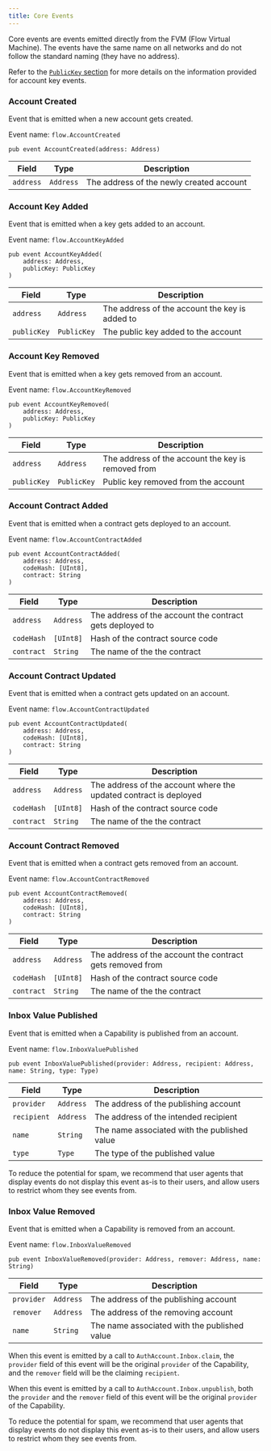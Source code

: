 ```yaml
---
title: Core Events
---
```


Core events are events emitted directly from the FVM (Flow Virtual Machine).
The events have the same name on all networks and do not follow the standard naming (they have no address).

Refer to the [`PublicKey` section](crypto#publickey) for more details on the information provided for account key events.

### Account Created

Event that is emitted when a new account gets created.

Event name: `flow.AccountCreated`


```cadence
pub event AccountCreated(address: Address)
```

| Field             | Type      | Description                              |
| ----------------- | --------- | ---------------------------------------- |
| `address`         | `Address` | The address of the newly created account |


### Account Key Added

Event that is emitted when a key gets added to an account.

Event name: `flow.AccountKeyAdded`

```cadence
pub event AccountKeyAdded(
    address: Address,
    publicKey: PublicKey
)
```

| Field         | Type        | Description                                     |
| ------------- | ----------- | ----------------------------------------------- |
| `address`     | `Address`   | The address of the account the key is added to  |
| `publicKey`   | `PublicKey` | The public key added to the account             |


### Account Key Removed

Event that is emitted when a key gets removed from an account.

Event name: `flow.AccountKeyRemoved`

```cadence
pub event AccountKeyRemoved(
    address: Address,
    publicKey: PublicKey
)
```

| Field       | Type        | Description                                         |
| ----------- | ----------- | --------------------------------------------------- |
| `address`   | `Address`   | The address of the account the key is removed from  |
| `publicKey` | `PublicKey` | Public key removed from the account                 |


### Account Contract Added

Event that is emitted when a contract gets deployed to an account.

Event name: `flow.AccountContractAdded`

```cadence
pub event AccountContractAdded(
    address: Address,
    codeHash: [UInt8],
    contract: String
)
```

| Field       | Type   | Description                                                  |
| ----------- | ------ | ------------------------------------------------------------ |
| `address`   | `Address` | The address of the account the contract gets deployed to  |
| `codeHash`  | `[UInt8]` | Hash of the contract source code                          |
| `contract`  | `String`  | The name of the the contract                              |

### Account Contract Updated

Event that is emitted when a contract gets updated on an account.

Event name: `flow.AccountContractUpdated`

```cadence
pub event AccountContractUpdated(
    address: Address,
    codeHash: [UInt8],
    contract: String
)
```

| Field       | Type      | Description                                              |
| ----------- | --------- | -------------------------------------------------------- |
| `address`   | `Address` | The address of the account where the updated contract is deployed  |
| `codeHash`  | `[UInt8]` | Hash of the contract source code                         |
| `contract`  | `String`  | The name of the the contract                             |


### Account Contract Removed

Event that is emitted when a contract gets removed from an account.

Event name: `flow.AccountContractRemoved`

```cadence
pub event AccountContractRemoved(
    address: Address,
    codeHash: [UInt8],
    contract: String
)
```

| Field       | Type      | Description                                               |
| ----------- | --------- | --------------------------------------------------------- |
| `address`   | `Address` | The address of the account the contract gets removed from |
| `codeHash`  | `[UInt8]` | Hash of the contract source code                          |
| `contract`  | `String`  | The name of the the contract                              |

### Inbox Value Published

Event that is emitted when a Capability is published from an account.

Event name: `flow.InboxValuePublished`

```cadence
pub event InboxValuePublished(provider: Address, recipient: Address, name: String, type: Type) 
```

| Field             | Type      | Description                                  |
| ----------------- | --------- | -------------------------------------------- |
| `provider`        | `Address` | The address of the publishing account        |
| `recipient`       | `Address` | The address of the intended recipient        |
| `name`            | `String`  | The name associated with the published value |
| `type`            | `Type`    | The type of the published value              |

To reduce the potential for spam, 
we recommend that user agents that display events do not display this event as-is to their users, 
and allow users to restrict whom they see events from. 

### Inbox Value Removed

Event that is emitted when a Capability is removed from an account. 

Event name: `flow.InboxValueRemoved`

```cadence
pub event InboxValueRemoved(provider: Address, remover: Address, name: String)
```

| Field           | Type      | Description                                  |
| --------------- | --------- | -------------------------------------------- |
| `provider`      | `Address` | The address of the publishing account        |
| `remover`       | `Address` | The address of the removing account          |
| `name`          | `String`  | The name associated with the published value |

When this event is emitted by a call to `AuthAccount.Inbox.claim`, 
the `provider` field of this event will be the original `provider` of the Capability, 
and the `remover` field will be the claiming `recipient`. 

When this event is emitted by a call to `AuthAccount.Inbox.unpublish`, 
both the `provider` and the `remover` field of this event will be the original `provider` of the Capability. 

To reduce the potential for spam, 
we recommend that user agents that display events do not display this event as-is to their users, 
and allow users to restrict whom they see events from. 